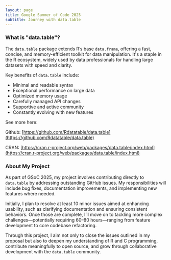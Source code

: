 ```yaml
---
layout: page
title: Google Summer of Code 2025
subtitle: Journey with data.table
---
```


### What is "data.table"?
The `data.table` package extends R’s base `data.frame`, offering a fast, concise, and memory-efficient toolkit for data manipulation. It's a staple in the R ecosystem, widely used by data professionals for handling large datasets with speed and clarity.


Key benefits of `data.table` include:
- Minimal and readable syntax
- Exceptional performance on large data
- Optimized memory usage
- Carefully managed API changes
- Supportive and active community
- Constantly evolving with new features

See more here:

Github: [https://github.com/Rdatatable/data.table](https://github.com/Rdatatable/data.table)

CRAN: [https://cran.r-project.org/web/packages/data.table/index.html](https://cran.r-project.org/web/packages/data.table/index.html)

### About My Project


As part of GSoC 2025, my project involves contributing directly to `data.table` by addressing outstanding GitHub issues. My responsibilities will include bug fixes, documentation improvements, and implementing new features where needed.

Initially, I plan to resolve at least 10 minor issues aimed at enhancing usability, such as clarifying documentation and ensuring consistent behaviors. Once those are complete, I’ll move on to tackling more complex challenges—potentially requiring 60–80 hours—ranging from feature development to core codebase refactoring.

Through this project, I aim not only to close the issues outlined in my proposal but also to deepen my understanding of R and C programming, contribute meaningfully to open source, and grow through collaborative development with the `data.table` community.
